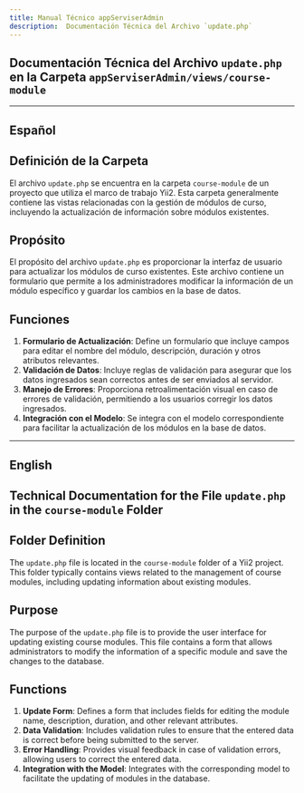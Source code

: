 ```yaml
---
title: Manual Técnico appServiserAdmin
description:  Documentación Técnica del Archivo `update.php`
---
```


## Documentación Técnica del Archivo `update.php` en la Carpeta `appServiserAdmin/views/course-module`

---

## Español

## Definición de la Carpeta
El archivo `update.php` se encuentra en la carpeta `course-module` de un proyecto que utiliza el marco de trabajo Yii2. Esta carpeta generalmente contiene las vistas relacionadas con la gestión de módulos de curso, incluyendo la actualización de información sobre módulos existentes.

## Propósito
El propósito del archivo `update.php` es proporcionar la interfaz de usuario para actualizar los módulos de curso existentes. Este archivo contiene un formulario que permite a los administradores modificar la información de un módulo específico y guardar los cambios en la base de datos.

## Funciones
1. **Formulario de Actualización**: Define un formulario que incluye campos para editar el nombre del módulo, descripción, duración y otros atributos relevantes.
2. **Validación de Datos**: Incluye reglas de validación para asegurar que los datos ingresados sean correctos antes de ser enviados al servidor.
3. **Manejo de Errores**: Proporciona retroalimentación visual en caso de errores de validación, permitiendo a los usuarios corregir los datos ingresados.
4. **Integración con el Modelo**: Se integra con el modelo correspondiente para facilitar la actualización de los módulos en la base de datos.

---

## English

## Technical Documentation for the File `update.php` in the `course-module` Folder

## Folder Definition
The `update.php` file is located in the `course-module` folder of a Yii2 project. This folder typically contains views related to the management of course modules, including updating information about existing modules.

## Purpose
The purpose of the `update.php` file is to provide the user interface for updating existing course modules. This file contains a form that allows administrators to modify the information of a specific module and save the changes to the database.

## Functions
1. **Update Form**: Defines a form that includes fields for editing the module name, description, duration, and other relevant attributes.
2. **Data Validation**: Includes validation rules to ensure that the entered data is correct before being submitted to the server.
3. **Error Handling**: Provides visual feedback in case of validation errors, allowing users to correct the entered data.
4. **Integration with the Model**: Integrates with the corresponding model to facilitate the updating of modules in the database.